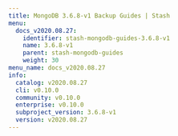```yaml
---
title: MongoDB 3.6.8-v1 Backup Guides | Stash
menu:
  docs_v2020.08.27:
    identifier: stash-mongodb-guides-3.6.8-v1
    name: 3.6.8-v1
    parent: stash-mongodb-guides
    weight: 30
menu_name: docs_v2020.08.27
info:
  catalog: v2020.08.27
  cli: v0.10.0
  community: v0.10.0
  enterprise: v0.10.0
  subproject_version: 3.6.8-v1
  version: v2020.08.27
---
```


